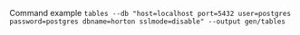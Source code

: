 Command example
`
tables --db "host=localhost port=5432 user=postgres password=postgres dbname=horton sslmode=disable" --output gen/tables
`
